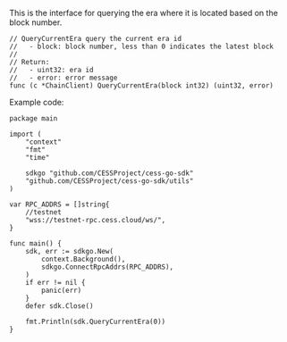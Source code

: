 This is the interface for querying the era where it is located based on the block number.

```golang
// QueryCurrentEra query the current era id
//   - block: block number, less than 0 indicates the latest block
//
// Return:
//   - uint32: era id
//   - error: error message
func (c *ChainClient) QueryCurrentEra(block int32) (uint32, error)
```

Example code:
```golang
package main

import (
    "context"
    "fmt"
    "time"

    sdkgo "github.com/CESSProject/cess-go-sdk"
    "github.com/CESSProject/cess-go-sdk/utils"
)

var RPC_ADDRS = []string{
    //testnet
    "wss://testnet-rpc.cess.cloud/ws/",
}

func main() {
    sdk, err := sdkgo.New(
        context.Background(),
        sdkgo.ConnectRpcAddrs(RPC_ADDRS),
    )
    if err != nil {
        panic(err)
    }
    defer sdk.Close()

    fmt.Println(sdk.QueryCurrentEra(0))
}
```